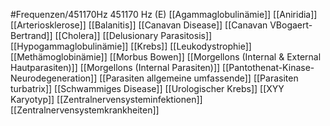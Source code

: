 #Frequenzen/451170Hz
451170 Hz (E)
[[Agammaglobulinämie]]
[[Aniridia]]
[[Arteriosklerose]]
[[Balanitis]]
[[Canavan Disease]]
[[Canavan VBogaert-Bertrand]]
[[Cholera]]
[[Delusionary Parasitosis]]
[[Hypogammaglobulinämie]]
[[Krebs]]
[[Leukodystrophie]]
[[Methämoglobinämie]]
[[Morbus Bowen]]
[[Morgellons (Internal & External Hautparasiten)]]
[[Morgellons (Internal Parasiten)]]
[[Pantothenat-Kinase-Neurodegeneration]]
[[Parasiten allgemeine umfassende]]
[[Parasiten turbatrix]]
[[Schwammiges Disease]]
[[Urologischer Krebs]]
[[XYY Karyotyp]]
[[Zentralnervensysteminfektionen]]
[[Zentralnervensystemkrankheiten]]